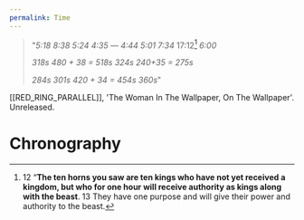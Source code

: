 ```yaml
---
permalink: Time
---
```

> "*5:18*
> *8:38*
> *5:24*
> *4:35*
> *—*
> *4:44*
> *5:01*
> *7:34*
> 17:12[^r]
> *6:00*
> 
> 
> *318s*
> *480 + 38 = 518s*
> *324s*
> *240+35 = 275s*
> 
> *284s*
> *301s*
> *420 + 34 = 454s*
> *360s*"

[[RED_RING_PARALLEL]], 'The Woman In The Wallpaper, On The Wallpaper'. Unreleased.
# Chronography

[^r]: 12[^12] “**The ten horns you saw are ten kings who have not yet received a kingdom, but who for one hour will receive authority as kings along with the beast**. 13[^13] They have one purpose and will give their power and authority to the beast.
[^12]: Encyclopædia Britannica, Edition { XII | [[the twelve]] }
[^13]: Encyclopædia Britannica, Edition { XIII | [[Look, E- Foursome; A Metaphysical Exploration Of Abusive Dynamics In Polycules]] }